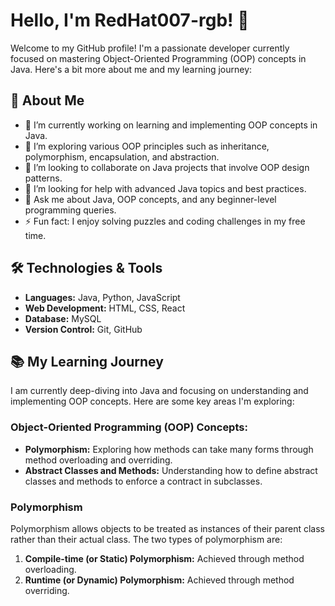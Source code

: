 # Hello, I'm RedHat007-rgb! 👋

Welcome to my GitHub profile! I'm a passionate developer currently focused on mastering Object-Oriented Programming (OOP) concepts in Java. Here's a bit more about me and my learning journey:

## 🚀 About Me
- 🔭 I’m currently working on learning and implementing OOP concepts in Java.
- 🌱 I’m exploring various OOP principles such as inheritance, polymorphism, encapsulation, and abstraction.
- 👯 I’m looking to collaborate on Java projects that involve OOP design patterns.
- 🤔 I’m looking for help with advanced Java topics and best practices.
- 💬 Ask me about Java, OOP concepts, and any beginner-level programming queries.
- ⚡ Fun fact: I enjoy solving puzzles and coding challenges in my free time.

## 🛠️ Technologies & Tools
- **Languages:** Java, Python, JavaScript
- **Web Development:** HTML, CSS, React
- **Database:** MySQL
- **Version Control:** Git, GitHub

## 📚 My Learning Journey
I am currently deep-diving into Java and focusing on understanding and implementing OOP concepts. Here are some key areas I'm exploring:

### Object-Oriented Programming (OOP) Concepts:
- **Polymorphism:** Exploring how methods can take many forms through method overloading and overriding.
- **Abstract Classes and Methods:** Understanding how to define abstract classes and methods to enforce a contract in subclasses.

### Polymorphism
Polymorphism allows objects to be treated as instances of their parent class rather than their actual class. The two types of polymorphism are:
1. **Compile-time (or Static) Polymorphism:** Achieved through method overloading.
2. **Runtime (or Dynamic) Polymorphism:** Achieved through method overriding.
